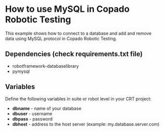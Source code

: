 # How to use MySQL in Copado Robotic Testing
This example shows how to connect to a database and add and remove data using MySQL protocol in
Copado Robotic Testing.

## Dependencies (check requirements.txt file)
- robotframework-databaselibrary
- pymysql

## Variables
Define the following variables in suite or robot level in your CRT project:
- **dbname** - name of your database
- **dbuser** - username
- **dbpass** - password
- **dbhost** - address to the host server (example: my.database.server.com)